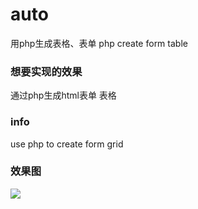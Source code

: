 # auto
用php生成表格、表单 php create form table

### 想要实现的效果
通过php生成html表单 表格

### info
use php to create form grid

### 效果图 

![](http://github-10004489.file.myqcloud.com/2.png)
